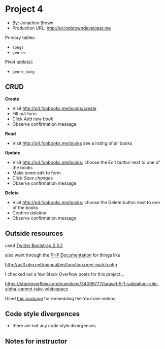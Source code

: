 # Project 4
+ By: Jonathon Brown
+ Production URL: <http://pr.jonbrowndeveloper.me>

Primary tables:
  + `songs`
  + `genres`

  
Pivot table(s):
  + `genre_song`


## CRUD

__Create__
  + Visit <http://p4.foobooks.me/books/create>
  + Fill out form
  + Click *Add new book*
  + Observe confirmation message
  
__Read__
  + Visit <http://p4.foobooks.me/books> see a listing of all books
  
__Update__
  + Visit <http://p4.foobooks.me/books>; choose the Edit button next to one of the books
  + Make some edit to form
  + Click *Save changes*
  + Observe confirmation message
  
__Delete__
  + Visit <http://p4.foobooks.me/books>; choose the Delete button next to one of the books
  + Confirm deletion
  + Observe confirmation message


## Outside resources
used [Twitter Bootstrap 2.3.2](http://getbootstrap.com/2.3.2/)

also went through the [PHP Documentation](http://php.net/manual/en) for things like 

http://us3.php.net/manual/en/function.preg-match.php

I checked out a few Stack Overflow posts for this project...

https://stackoverflow.com/questions/34099777/laravel-5-1-validation-rule-alpha-cannot-take-whitespace

Used [this package](https://packagist.org/packages/cohensive/embed) for embedding the YouTube videos

## Code style divergences
- there are not any code style divergences

## Notes for instructor
